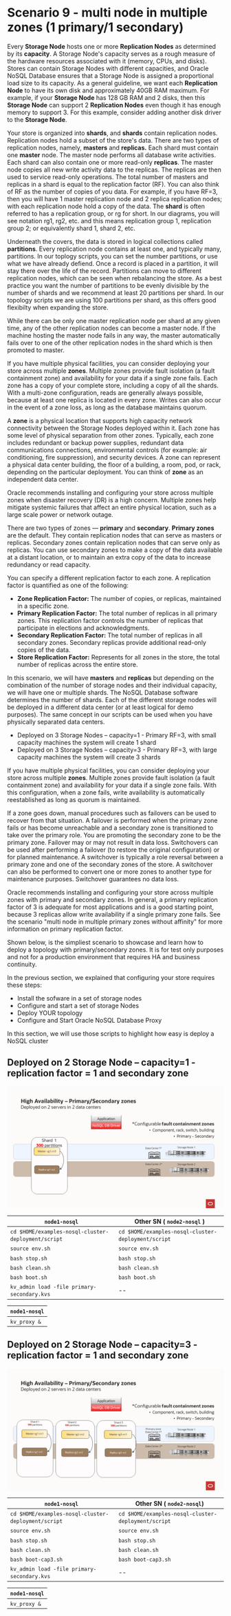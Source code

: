 # Scenario 9 - multi node in multiple zones (1 primary/1 secondary)

Every **Storage Node** hosts one or more **Replication Nodes** as determined by its **capacity**. A Storage Node's capacity serves as a rough measure of the 
hardware resources associated with it (memory, CPUs, and disks). Stores can contain Storage Nodes with different capacities, and Oracle NoSQL Database
ensures that a Storage Node is assigned a proportional load size to its capacity.  As a general guideline, we want each **Replication Node** to have its own disk 
and approximately 40GB RAM maximum.  For example, if your **Storage Node** has 128 GB RAM and 2 disks, then this **Storage Node** can support 
2 **Replication Nodes** even though it has enough memory to support 3.  For this example, consider adding another disk driver to the **Storage Node**.

Your store is organized into **shards**, and **shards** contain replication nodes.  Replication nodes hold a subset of the store's data. There are two 
types of replication nodes, namely, **masters** and **replicas.** 
Each shard must contain one **master** node. The master node performs all database write activities. Each shard can also contain one or more read-only **replicas**.
The master node copies all new write activity data to the replicas. The replicas are then used to service read-only operations.  The total number of 
masters and replicas in a shard is equal to the replication factor (RF).  You can also think of RF as the number of copies of you data. For example, 
if you have RF=3, then you will have 1 master replication node and 2 replica replication nodes; with each replication node hold a copy of the data. 
The **shard** is often referred to has a replication group, or rg for short. In our diagrams, you will see notation rg1, rg2, etc. and 
this means replication group 1, replication group 2; or equivalently shard 1, shard 2, etc. 

Underneath the covers, the data is stored in logical collections called **partitions**.  Every replication node contains at least one, and typically many,
partitions.  In our toplogy scripts, you can set the number partitions, or use what we have already defiend.  Once a record is placed in a 
partition, it will stay there over the life of the record.  Partitions can move to different replication nodes, which can be seen when rebalancing the store.
As a best practice you want the number of partitions to be evenly divisible by the number of shards and we recommend at least 20 partitions per shard.  In our 
topology scripts we are using 100 partitions per shard, as this offers good flexibilty when expanding the store. 

While there can be only one master replication node per shard at any given time, any of the other replication nodes can become a master node. If the 
machine hosting the master node fails in any way, the master automatically fails over to one of the other replication nodes in the shard which is then 
promoted to master.

If you have multiple physical facilities, you can consider deploying your store across multiple **zones**. Multiple zones provide fault isolation 
(a fault containment zone)
and availability for your data if a single zone fails. Each zone has a copy of your complete store, including a copy of all the shards. With a 
multi-zone configuration, reads are generally always possible, because at least one replica is located in every zone. Writes can also occur in the event 
of a zone loss, as long as the database maintains quorum.

A **zone** is a physical location that supports high capacity network connectivity between the Storage Nodes deployed within it. Each zone has some level 
of physical separation from other zones. Typically, each zone includes redundant or backup power supplies, redundant data communications connections,
environmental controls (for example: air conditioning, fire suppression), and security devices. A zone can represent a physical data center building, the 
floor of a building, a room, pod, or rack, depending on the particular deployment.  You can think of **zone** as an independent data center.

Oracle recommends installing and configuring your store across multiple zones when disaster recovery (DR) is a high concern.  Multiple zones help mitigate systemic failures that affect an entire physical location, such as a large scale power or network outage. 

There are two types of zones — **primary** and **secondary**. **Primary zones** are the default. They contain replication nodes that can serve as masters or replicas. Secondary zones 
contain replication nodes that can serve only as replicas. You can use secondary zones to make a copy of the data available at a distant location, or to maintain an extra copy of the 
data to increase redundancy or read capacity.

You can specify a different replication factor to each zone. A replication factor is quantified as one of the following:
- **Zone Replication Factor:** The number of copies, or replicas, maintained in a specific zone.
- **Primary Replication Factor:** The total number of replicas in all primary zones. This replication factor controls the number of replicas that 
participate in elections and acknowledgments.
- **Secondary Replication Factor:** The total number of replicas in all secondary zones. Secondary replicas provide additional read-only copies of the data.
- **Store Replication Factor:** Represents for all zones in the store, the total number of replicas across the entire store. 

In this scenario, we will have **masters** and **replicas** but depending on the combination of the number of storage nodes and their individual 
capacity, we will have one or multiple shards. The NoSQL Database software determines the number of shards.  Each of the different storage nodes will 
be deployed in a different data center (or at least logical for demo purposes).  The same concept in our scripts can be used when you have physically 
separated data centers.
- Deployed on 3 Storage Nodes – capacity=1 - Primary RF=3, with small capacity machines the system will create 1 shard
- Deployed on 3 Storage Nodes – capacity=3 - Primary RF=3, with large capacity machines the system will create 3 shards

If you have multiple physical facilities, you can consider deploying your store across multiple **zones**. Multiple zones provide fault isolation 
(a fault containment zone) and availability for your data if a single zone fails. With this configuration, when a zone fails, write availability 
is automatically reestablished as long as quorum is maintained.

If a zone goes down, manual procedures such as failovers can be used to recover from that situation. A failover is performed when the primary 
zone fails or has become unreachable and a secondary zone is transitioned to take over the primary role.  You are promoting the secondary zone to be the primary 
zone. Failover may or may not result in data loss. Switchovers can be used after performing a failover (to restore the original configuration) or for planned
maintenance. A switchover is typically a role reversal between a primary zone and one of the secondary zones of the store. A switchover can also be performed 
to convert one or more zones to another type for maintenance purposes. Switchover guarantees no data loss. 

Oracle recommends installing and configuring your store across multiple zones with primary and secondary zones. In general, a primary replication factor of 3 
is adequate for most applications and is a good starting point, because 3 replicas allow write availability if a single primary zone fails. See the scenario
"multi node in multiple primary zones without affinity" for more information on primary replication factor.

Shown below, is the simpliest scenario to showcase and learn how to deploy a topology with primary/secondary zones. It is for test only purposes and not 
for a production environment that requires HA and business continuity. 

In the previous section, we explained that configuring your store requires these steps:
- Install the sofware in a set of storage nodes
- Configure and start a set of storage Nodes
- Deploy YOUR topology
- Configure and Start Oracle NoSQL Database Proxy

In this section, we will use those scripts to highlight how easy is deploy a NoSQL cluster

## Deployed on 2 Storage Node – capacity=1 - replication factor = 1 and secondary zone
  ![Oracle NoSQL](./primary-secondary-cap1.jpg)


`node1-nosql` | Other SN ( `node2-nosql` ) |
---|---|
`cd $HOME/examples-nosql-cluster-deployment/script` | `cd $HOME/examples-nosql-cluster-deployment/script` |
`source env.sh` | `source env.sh` |
`bash stop.sh` | `bash stop.sh` | 
`bash clean.sh` | `bash clean.sh` | 
`bash boot.sh` | `bash boot.sh` | 
`kv_admin load -file primary-secondary.kvs` | -- |

`node1-nosql` |
---|
`kv_proxy &`|


## Deployed on 2 Storage Node – capacity=3 - replication factor = 1 and secondary zone
  ![Oracle NoSQL](./primary-secondary-cap3.jpg)

`node1-nosql` | Other SN ( `node2-nosql`) |
---|---|
`cd $HOME/examples-nosql-cluster-deployment/script` | `cd $HOME/examples-nosql-cluster-deployment/script` |
`source env.sh` | `source env.sh` |
`bash stop.sh` | `bash stop.sh` | 
`bash clean.sh` | `bash clean.sh` | 
`bash boot-cap3.sh` | `bash boot-cap3.sh` | 
`kv_admin load -file primary-secondary.kvs` | -- |

`node1-nosql` |
---|
`kv_proxy &`|


